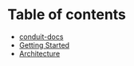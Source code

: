 # Table of contents

* [conduit-docs](README.md)
* [Getting Started](getting-started.md)
* [Architecture](architecture.md)
